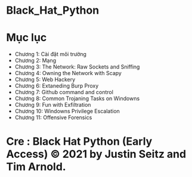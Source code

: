 # Black_Hat_Python

# Mục lục

- Chương 1: Cài đặt môi trường
- Chương 2: Mạng
- Chương 3: The Network: Raw Sockets and Sniffing
- Chương 4: Owning the Network with Scapy
- Chương 5: Web Hackery
- Chương 6: Extaneding Burp Proxy
- Chương 7: Github command and control
- Chương 8: Common Trojaning Tasks on Windowns
- Chương 9: Fun with Exfiltration
- Chương 10: Windowns Privilege Escalation
- Chương 11: Offensive Forensics

# Cre : Black Hat Python (Early Access) © 2021 by Justin Seitz and Tim Arnold.
